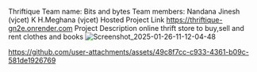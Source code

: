  Thriftique
 Team name:
      Bits and bytes
Team members:
        Nandana Jinesh (vjcet)
        K H.Meghana (vjcet)
Hosted Project Link
https://thriftique-gn2e.onrender.com
 Project Description
   online thrift store to buy,sell and rent clothes and books 
   ![Screenshot_2025-01-26-11-12-04-48](https://github.com/user-attachments/assets/f5da454c-7652-41bb-bfae-a26e736239df)


https://github.com/user-attachments/assets/49c8f7cc-c933-4361-b09c-581de1926769


